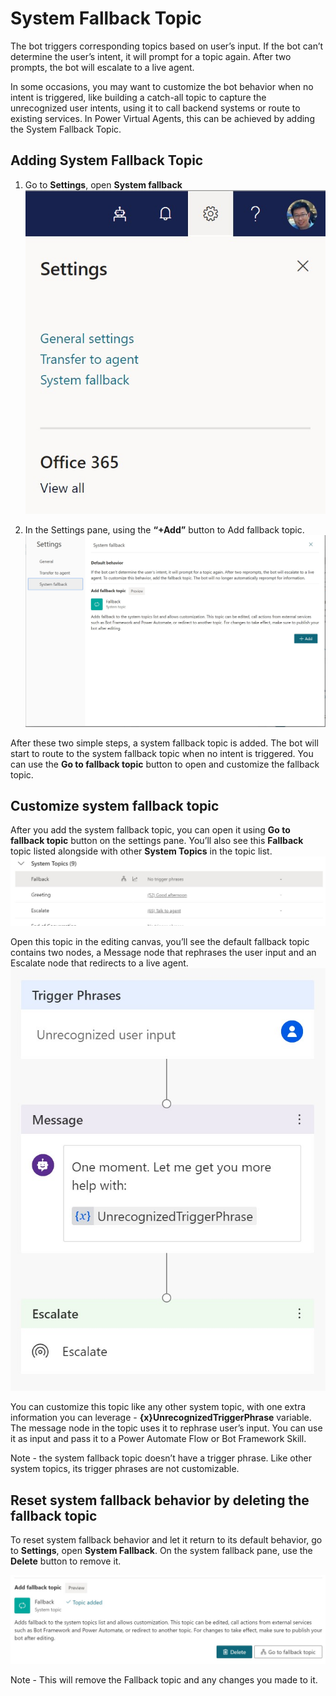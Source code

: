 # System Fallback Topic

The bot triggers corresponding topics based on user’s input. If the bot can’t determine the user’s intent, it will prompt for a topic again. After two prompts, the bot will escalate to a live agent.

In some occasions, you may want to customize the bot behavior when no intent is triggered, like building a catch-all topic to capture the unrecognized user intents, using it to call backend systems or route to existing services. In Power Virtual Agents, this can be achieved by adding the System Fallback Topic. 

## Adding System Fallback Topic
1.	Go to **Settings**, open **System fallback**
![Open System fallback settings](media/SettingsSystemfallback.jpg)

2.	In the Settings pane, using the **“+Add”** button to Add fallback topic. 
![Open System fallback settings](media/SettingsSystemFallbackPane.jpg)
 
After these two simple steps, a system fallback topic is added. The bot will start to route to the system fallback topic when no intent is triggered. You can use the **Go to fallback topic** button to open and customize the fallback topic. 
 
## Customize system fallback topic
After you add the system fallback topic, you can open it using **Go to fallback topic** button on the settings pane. You’ll also see this **Fallback** topic listed alongside with other **System Topics** in the topic list. 
![Fallback in topic list](media/SystemFallbackInTopicList.jpg)

Open this topic in the editing canvas, you’ll see the default fallback topic contains two nodes, a Message node that rephrases the user input and an Escalate node that redirects to a live agent. 
![Fallback topic default content](media/SystemFallbackDefaultContent.jpg)
 
You can customize this topic like any other system topic, with one extra information you can leverage - **{x}UnrecognizedTriggerPhrase** variable. The message node in the topic uses it to rephrase user’s input. You can use it as input and pass it to a Power Automate Flow or Bot Framework Skill.

Note - the system fallback topic doesn’t have a trigger phrase. Like other system topics, its trigger phrases are not customizable.  

## Reset system fallback behavior by deleting the fallback topic
To reset system fallback behavior and let it return to its default behavior, go to **Settings**, open **System Fallback**. On the system fallback pane, use the **Delete** button to remove it. 

![Delete Fallback topic](media/DeleteSystemFallbackTopic.jpg)
 
Note - This will remove the Fallback topic and any changes you made to it. 


